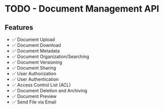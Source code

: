 # TODO - Document Management API

## Features

- ✅ Document Upload
- ✅ Document Download
- ✅ Document Metadata
- ✅ Document Organization/Searching
- ✅ Document Versioning
- ✅ Document Sharing
- ✅ User Authorization
- ✅ User Authentication
- ✅ Access Control List (ACL)
- ✅ Document Deletion and Archiving
- ✅ Document Preview
- ✅ Send File via Email
